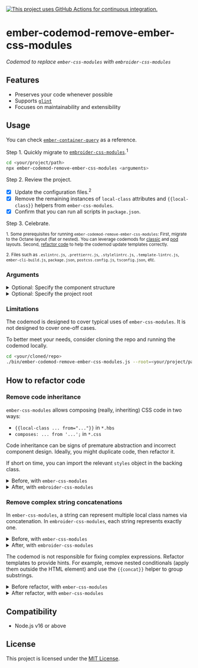 [![This project uses GitHub Actions for continuous integration.](https://github.com/ijlee2/embroider-css-modules/actions/workflows/ci.yml/badge.svg)](https://github.com/ijlee2/embroider-css-modules/actions/workflows/ci.yml)

# ember-codemod-remove-ember-css-modules

_Codemod to replace `ember-css-modules` with `embroider-css-modules`_


## Features

- Preserves your code whenever possible
- Supports [`glint`](https://typed-ember.gitbook.io/glint/)
- Focuses on maintainability and extensibility


## Usage

You can check [`ember-container-query`](https://github.com/ijlee2/ember-container-query/pull/167) as a reference.

Step 1. Quickly migrate to [`embroider-css-modules`](https://github.com/ijlee2/embroider-css-modules).<sup>1</sup>

```sh
cd <your/project/path>
npx ember-codemod-remove-ember-css-modules <arguments>
```

Step 2. Review the project.

- [x] Update the configuration files.<sup>2</sup>
- [x] Remove the remaining instances of `local-class` attributes and `{{local-class}}` helpers from `ember-css-modules`.
- [x] Confirm that you can run all scripts in `package.json`.

Step 3. Celebrate.

<sup>1. Some prerequisites for running `ember-codemod-remove-ember-css-modules`: First, migrate to the Octane layout (flat or nested). You can leverage codemods for [classic](https://github.com/ember-codemods/ember-component-template-colocation-migrator) and [pod](https://github.com/ijlee2/ember-codemod-pod-to-octane) layouts. Second, [refactor code](#how-to-refactor-code) to help the codemod update templates correctly.</sup>

<sup>2. Files such as `.eslintrc.js`, `.prettierrc.js`, `.stylelintrc.js`, `.template-lintrc.js`, `ember-cli-build.js`, `package.json`, `postcss.config.js`, `tsconfig.json`, etc.</sup>


### Arguments

<details>
<summary>Optional: Specify the component structure</summary>

By default, an Octane project has the flat component structure. Pass `--component-structure` to indicate otherwise.

```sh
npx ember-codemod-remove-ember-css-modules --component-structure="nested"
```

</details>

<details>
<summary>Optional: Specify the project root</summary>

Pass `--root` to run the codemod on a project somewhere else (i.e. not in the current directory).

```sh
npx ember-codemod-remove-ember-css-modules --root=<your/project/path>
```

</details>


### Limitations

The codemod is designed to cover typical uses of `ember-css-modules`. It is not designed to cover one-off cases.

To better meet your needs, consider cloning the repo and running the codemod locally.

```sh
cd <your/cloned/repo>
./bin/ember-codemod-remove-ember-css-modules.js --root=<your/project/path>
```


## How to refactor code

### Remove code inheritance

`ember-css-modules` allows composing (really, inheriting) CSS code in two ways:

- `{{local-class ... from="..."}}` in `*.hbs`
- `composes: ... from '...';` in `*.css`

Code inheritance can be signs of premature abstraction and incorrect component design. Ideally, you might duplicate code, then refactor it.

If short on time, you can import the relevant `styles` object in the backing class.

<details>

<summary>Before, with <code>ember-css-modules</code></summary>

Case 1:

```hbs
{{! app/components/ui/form/textarea.hbs }}
<textarea
  class={{local-class "input" from "app/components/ui/form/input.css"}}
/>
```

Case 2:

```css
/* app/components/ui/form/textarea.css */
.textarea {
  composes: input from "app/components/ui/form/input.css";
}
```

```hbs
{{! app/components/ui/form/textarea.hbs }}
<textarea
  local-class="textarea"
/>
```

</details>

<details>

<summary>After, with <code>embroider-css-modules</code></summary>

```ts
/* app/components/ui/form/textarea.ts */
import Component from '@glimmer/component';

import inputStyles from './input.css';
import styles from './textarea.css';

export default class UiFormTextareaComponent extends Component {
  inputStyles = inputStyles;
  styles = styles;
}
```

```hbs
{{! app/components/ui/form/textarea.hbs }}
<textarea
  class={{this.inputStyles.input}}
/>
```

</details>


### Remove complex string concatenations

In `ember-css-modules`, a string can represent multiple local class names via concatenation. In `embroider-css-modules`, each string represents exactly one.

<details>

<summary>Before, with <code>ember-css-modules</code></summary>

```hbs
{{! app/components/ui/form/textarea.hbs }}
<textarea
  local-class="
    textarea
    {{if (or @isDisabled @isReadOnly) 'is-disabled'}}
  "
/>
```

</details>

<details>

<summary>After, with <code>embroider-css-modules</code></summary>

```hbs
{{! app/components/ui/form/textarea.hbs }}
<textarea
  class={{local-class
    this.styles
    "textarea"
    (if (or @isDisabled @isReadOnly) "is-disabled")
  }}
/>
```

</details>

The codemod is not responsible for fixing complex expressions. Refactor templates to provide hints. For example, remove nested conditionals (apply them outside the HTML element) and use the `{{concat}}` helper to group substrings.

<details>

<summary>Before refactor, with <code>ember-css-modules</code></summary>

```hbs
{{! app/components/ui/form/phone.hbs }}
<input
  local-class="input flag-{{@country}}"
  type="tel"
/>
```

</details>

<details>

<summary>After refactor, with <code>ember-css-modules</code></summary>

```hbs
{{! app/components/ui/form/phone.hbs }}
<input
  local-class="input {{concat 'flag-' @country}}"
  type="tel"
/>
```

</details>


## Compatibility

* Node.js v16 or above


## License

This project is licensed under the [MIT License](LICENSE.md).

